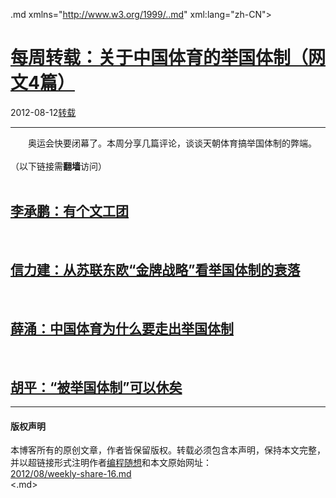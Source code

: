 <!DOCTYPE.md>
.md xmlns="http://www.w3.org/1999/..md" xml:lang="zh-CN">
<head>
<meta http-equiv="Content-Type" content="text.md; charset=utf-8" />
<meta name="generator" content="Python script by program.think@gmail.com" />
<meta name="provider" content="program-think.blogspot.com" />
<link type="text/css" rel="stylesheet" href="../../css/program-think.css" />
<title>每周转载：关于中国体育的举国体制（网文4篇） - 编程随想的博客</title>
</head>
<body>
<div id="main" style="width:100%;">
<h1><a href="../../index.md" title="回到首页">每周转载：关于中国体育的举国体制（网文4篇）</a></h1>
<div class="post-info"><span class="date-header">2012-08-12</span><a href="../../tags/E8BDACE8BDBD.md" class="tag">转载</a> </div>
<hr>
<div class="post">
&#12288;&#12288;奥运会快要闭幕了。本周分享几篇评论，谈谈天朝体育搞举国体制的弊端。<br /><br />（以下链接需<b>翻墙</b>访问）<a name='more'></a><!--program-think--><br /><br /><h2><a href="https://plus.google.com/u/0/113559088971921339544/posts/KLiSw4duqvm" target="_blank" rel="nofollow">李承鹏：有个文工团</a></h2><br /><h2><a href="https://plus.google.com/u/0/113559088971921339544/posts/6FDRym782V8" target="_blank" rel="nofollow">信力建：从苏联东欧“金牌战略”看举国体制的衰落</a></h2><br /><h2><a href="https://plus.google.com/u/0/113559088971921339544/posts/YjhPpSFVxHe" target="_blank" rel="nofollow">薛涌：中国体育为什么要走出举国体制</a></h2><br /><h2><a href="https://plus.google.com/u/0/113559088971921339544/posts/QHNsUpr4s1j" target="_blank" rel="nofollow">胡平：“被举国体制”可以休矣</a></h2><div class="blogger-post-footer">
</div>
<hr>
<div class="copyright">
<h4>版权声明</h4>
本博客所有的原创文章，作者皆保留版权。转载必须包含本声明，保持本文完整，并以超链接形式注明作者<a href="mailto:program.think@gmail.com">编程随想</a>和本文原始网址：<br>
<a href="2012/08/weekly-share-16.md">2012/08/weekly-share-16.md</a>
</div>
</div>
</body>
<.md>
